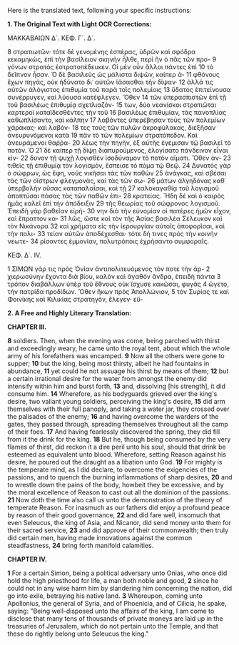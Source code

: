 Here is the translated text, following your specific instructions:

**1. The Original Text with Light OCR Corrections:**

ΜΑΚΚΑΒΑΙΩΝ Δ´. ΚΕΦ. Γ´. Δ´.

8 στρατιωτῶν· τότε δὲ γενομένης ἑσπέρας, ὑδρῶν καὶ σφόδρα κεκαμηκώς, ἐπὶ τὴν βασίλειον σκηνὴν ἦλθε, περὶ ἣν ὁ πᾶς τῶν προ-
9 γόνων στρατὸς ἐστρατοπέδευκεν. Οἱ μὲν οὖν ἄλλοι πάντες ἐπὶ
10 τὸ δεῖπνον ἦσαν. Ὁ δὲ βασιλεὺς ὡς μάλιστα διψῶν, καίπερ ἀ-
11 φθόνους ἔχων πηγάς, οὐκ ἠδύνατο δι᾽ αὐτῶν ἰάσασθαι τὴν δίψαν·
12 ἀλλά τις αὐτῶν ἀλόγιστος ἐπιθυμία τοῦ παρὰ τοῖς πολεμίοις
13 ὕδατος ἐπιτείνουσα συνέρρυγεν, καὶ λύουσα κατέφλεγεν. Ὅθεν
14 τῶν ὑπερασπιστῶν ἐπὶ τῇ τοῦ βασιλέως ἐπιθυμίᾳ σχετλιαζόν-
15 των, δύο νεανίσκοι στρατιῶται καρτεροὶ καταϊδεσθέντες τὴν τοῦ
16 βασιλέως ἐπιθυμίαν, τὰς πανοπλίας καθωπλίσαντο, καὶ κάλπην
17 λαβόντες ὑπερέβησαν τοὺς τῶν πολεμίων χάρακας· καὶ λαβόν-
18 τες τοὺς τῶν πυλῶν ἀκροφύλακας, διεξῆσαν ἀνευρυνόμενοι κατὰ
19 πᾶν τὸ τῶν πολεμίων στρατόπεδον. Καὶ ἀνευράμενοι θαῤῥα-
20 λέως τὴν πηγὴν, ἐξ αὐτῆς ἐγέμισαν τῷ βασιλεῖ τὸ ποτόν. Ὁ
21 δὲ καίπερ τῇ δίψῃ διαπυρούμενος, ἐλογίσατο πάνδεινον εἶναι κίν-
22 δυνον τῇ ψυχῇ λογισθὲν ἰσοδύναμον τὸ ποτὸν αἵματι. Ὅθεν ἀν-
23 τιθεὶς τῇ ἐπιθυμίᾳ τὸν λογισμὸν, ἔσπεισε τὸ πόμα τῷ Θεῷ.
24 Δυνατὸς γὰρ ὁ σώφρων, ὡς ἔφη, νοῦς νικῆσαι τὰς τῶν παθῶν
25 ἀνάγκας, καὶ σβέσαι τὰς τῶν οἴστρων φλεγμονὰς, καὶ τὰς τῶν σω-
26 μάτων ἀλγηδόνας καθ᾽ ὑπερβολὴν οὔσας καταπαλαῖσαι, καὶ τῇ
27 καλοκαγαθίᾳ τοῦ λογισμοῦ ἀποπτύσαι πάσας τὰς τῶν παθῶν ἐπι-
28 κρατείας. Ἤδη δὲ καὶ ὁ καιρὸς ἡμᾶς καλεῖ ἐπὶ τὴν ἀπόδειξιν
29 τῆς θεωρίας τοῦ σώφρονος λογισμοῦ. Ἐπειδὴ γὰρ βαθεῖαν εἰρή-
30 νην διὰ τὴν εὐνομίαν οἱ πατέρες ἡμῶν εἶχον, καὶ ἔπραττον κα-
31 λῶς, ὥστε καὶ τὸν τῆς Ἀσίας βασιλέα Σέλευκον καὶ τὸν Νικάνορα
32 καὶ χρήματα εἰς τὴν ἱερουργίαν αὐτοῖς ἀποφορῖσαι, καὶ τὴν πολι-
33 τείαν αὐτῶν ἀποδέχεσθαι· τότε δή τινες πρὸς τὴν κοινὴν νεωτε-
34 ρίσαντες ἐμμονίαν, πολυτρόποις ἐχρήσαντο συμφοραῖς.

ΚΕΦ. Δ´. IV.

1 ΣΙΜΩΝ γάρ τις πρὸς Ὀνίαν ἀντιπολιτευόμενος τὸν ποτε τὴν ἀρ-
2 χιερωσύνην ἔχοντα διὰ βίου, καλὸν καὶ ἀγαθὸν ἄνδρα, ἐπειδὴ πάντα
3 τρόπον διαβάλλων ὑπὲρ τοῦ ἔθνους οὐκ ἴσχυσε κακῶσαι, φυγὰς
4 ὤγετο, τὴν πατρίδα προδίδων. Ὅθεν ἥκων πρὸς Ἀπολλώνιον,
5 τὸν Συρίας τε καὶ Φοινίκης καὶ Κιλικίας στρατηγὸν, ἔλεγεν· εὔ-

**2. A Free and Highly Literary Translation:**

**CHAPTER III.**

**8** soldiers. Then, when the evening was come, being parched with thirst and exceedingly weary, he came unto the royal tent, about which the whole army of his forefathers was encamped.
**9** Now all the others were gone to supper;
**10** but the king, being most thirsty, albeit he had fountains in abundance,
**11** yet could he not assuage his thirst by means of them;
**12** but a certain irrational desire for the water from amongst the enemy did intensify within him and burst forth,
**13** and, dissolving [his strength], it did consume him.
**14** Wherefore, as his bodyguards grieved over the king's desire, two valiant young soldiers, perceiving the king's desire,
**15** did arm themselves with their full panoply, and taking a water jar, they crossed over the palisades of the enemy;
**16** and having overcome the warders of the gates, they passed through, spreading themselves throughout all the camp of their foes.
**17** And having fearlessly discovered the spring, they did fill from it the drink for the king.
**18** But he, though being consumed by the very flames of thirst, did reckon it a dire peril unto his soul, should that drink be esteemed as equivalent unto blood. Wherefore, setting Reason against his desire, he poured out the draught as a libation unto God.
**19** For mighty is the temperate mind, as I did declare, to overcome the exigencies of the passions, and to quench the burning inflammations of sharp desires,
**20** and to wrestle down the pains of the body, howbeit they be excessive, and by the moral excellence of Reason to cast out all the dominion of the passions.
**21** Now doth the time also call us unto the demonstration of the theory of temperate Reason. For inasmuch as our fathers did enjoy a profound peace by reason of their good governance,
**22** and did fare well, insomuch that even Seleucus, the king of Asia, and Nicanor, did send money unto them for their sacred service,
**23** and did approve of their commonwealth; then truly did certain men, having made innovations against the common steadfastness,
**24** bring forth manifold calamities.

**CHAPTER IV.**

**1** For a certain Simon, being a political adversary unto Onias, who once did hold the high priesthood for life, a man both noble and good,
**2** since he could not in any wise harm him by slandering him concerning the nation, did go into exile, betraying his native land.
**3** Whereupon, coming unto Apollonius, the general of Syria, and of Phoenicia, and of Cilicia, he spake, saying: "Being well-disposed unto the affairs of the king, I am come to disclose that many tens of thousands of private moneys are laid up in the treasuries of Jerusalem, which do not pertain unto the Temple, and that these do rightly belong unto Seleucus the king."